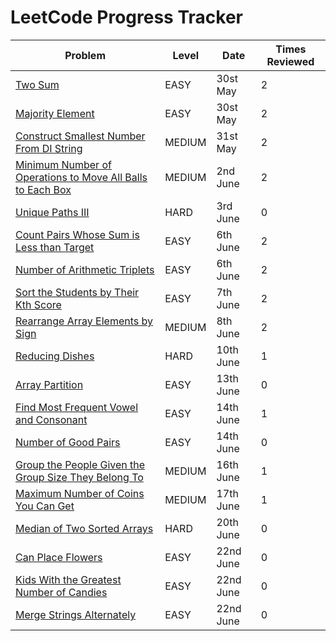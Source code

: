 
# LeetCode Progress Tracker

| Problem | Level | Date | Times Reviewed |
|---------|----------|--------|--------|
| [Two Sum](https://leetcode.com/problems/two-sum/) | EASY | 30st May | 2 |
| [Majority Element](https://leetcode.com/problems/majority-element/) | EASY | 30st May | 2 |
| [Construct Smallest Number From DI String](https://leetcode.com/problems/construct-smallest-number-from-di-string/) | MEDIUM | 31st May | 2 |
| [Minimum Number of Operations to Move All Balls to Each Box](https://leetcode.com/problems/minimum-number-of-operations-to-move-all-balls-to-each-box/)| MEDIUM | 2nd June | 2 |
| [Unique Paths III](https://leetcode.com/problems/unique-paths-iii/) | HARD | 3rd June | 0 |
| [Count Pairs Whose Sum is Less than Target](https://leetcode.com/problems/count-pairs-whose-sum-is-less-than-target/) | EASY | 6th June | 2 |
| [Number of Arithmetic Triplets](https://leetcode.com/problems/number-of-arithmetic-triplets/) | EASY | 6th June | 2 |
| [Sort the Students by Their Kth Score](https://leetcode.com/problems/sort-the-students-by-their-kth-score/) | EASY | 7th June | 2 |
| [Rearrange Array Elements by Sign](https://leetcode.com/problems/rearrange-array-elements-by-sign/) | MEDIUM | 8th June | 2 |
| [Reducing Dishes](https://leetcode.com/problems/reducing-dishes/) | HARD | 10th June | 1 |
| [Array Partition](https://leetcode.com/problems/array-partition/) | EASY | 13th June | 0 |
| [Find Most Frequent Vowel and Consonant](https://leetcode.com/problems/find-most-frequent-vowel-and-consonant/) | EASY | 14th June | 1 |
| [Number of Good Pairs](https://leetcode.com/problems/number-of-good-pairs/) | EASY | 14th June | 0 |
| [Group the People Given the Group Size They Belong To](https://leetcode.com/problems/group-the-people-given-the-group-size-they-belong-to/) | MEDIUM | 16th June | 1 |
| [Maximum Number of Coins You Can Get](https://leetcode.com/problems/maximum-number-of-coins-you-can-get/) | MEDIUM | 17th June | 1 |
| [Median of Two Sorted Arrays](https://leetcode.com/problems/median-of-two-sorted-arrays/) | HARD | 20th June | 0 |
| [Can Place Flowers](https://leetcode.com/problems/can-place-flowers/) | EASY | 22nd June | 0 |
| [Kids With the Greatest Number of Candies](https://leetcode.com/problems/kids-with-the-greatest-number-of-candies/) | EASY | 22nd June | 0 |
| [Merge Strings Alternately](https://leetcode.com/problems/merge-strings-alternately/) | EASY | 22nd June | 0 |
